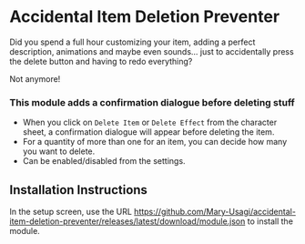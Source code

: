 # Accidental Item Deletion Preventer

Did you spend a full hour customizing your item, adding a perfect description, animations and maybe even sounds... just to accidentally press the delete button and having to redo everything? 

Not anymore!

### This module adds a confirmation dialogue before deleting stuff
* When you click on `Delete Item` or `Delete Effect` from the character sheet, a confirmation dialogue will appear before deleting the item. 
* For a quantity of more than one for an item, you can decide how many you want to delete. 
* Can be enabled/disabled from the settings.

## Installation Instructions

In the setup screen, use the URL https://github.com/Mary-Usagi/accidental-item-deletion-preventer/releases/latest/download/module.json to install the module.


